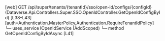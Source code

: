 [web] GET /api/super/tenants/{tenantId}/sso/open-id/configs/{configId}  (Dataverse.Api.Controllers.Super.SSO.OpenIdController.GetOpenIdConfigById)  [L38–L43] [auth=Authentication.MasterPolicy,Authentication.RequireTenantIdPolicy]
  └─ uses_service IOpenIdService (AddScoped)
    └─ method GetOpenIdConfigByIdAsync [L41]

